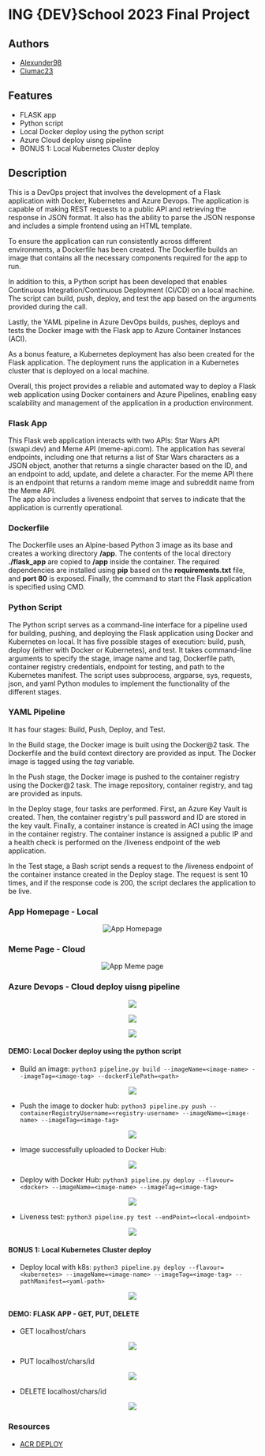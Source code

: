# ING {DEV}School 2023 Final Project
## Authors
- [Alexunder98](https://github.com/Alexunder98)
- [Ciumac23](https://github.com/Ciumac23)
## Features

- FLASK app
- Python script
- Local Docker deploy using the python script
- Azure Cloud deploy uisng pipeline
- BONUS 1: Local Kubernetes Cluster deploy  

## Description

This is a DevOps project that involves the development of a Flask application with Docker, Kubernetes and Azure Devops. The application is capable of making REST requests to a public API and retrieving the response in JSON format. It also has the ability to parse the JSON response and includes a simple frontend using an HTML template.

To ensure the application can run consistently across different environments, a Dockerfile has been created. The Dockerfile builds an image that contains all the necessary components required for the app to run.

In addition to this, a Python script has been developed that enables Continuous Integration/Continuous Deployment (CI/CD) on a local machine. The script can build, push, deploy, and test the app based on the arguments provided during the call.

Lastly, the YAML pipeline in Azure DevOps builds, pushes, deploys and tests the Docker image with the Flask app to Azure Container Instances (ACI).   

As a bonus feature, a Kubernetes deployment has also been created for the Flask application. The deployment runs the application in a Kubernetes cluster that is deployed on a local machine.

Overall, this project provides a reliable and automated way to deploy a Flask web application using Docker containers and Azure Pipelines, enabling easy scalability and management of the application in a production environment.


### Flask App

This Flask web application interacts with two APIs: Star Wars API (swapi.dev) and Meme API (meme-api.com). The application has several endpoints, including one that returns a list of Star Wars characters as a JSON object, another that returns a single character based on the ID, and an endpoint to add, update, and delete a character. For the meme API there is an endpoint that returns a random meme image and subreddit name from the Meme API.  
The app also includes a liveness endpoint that serves to indicate that the application is currently operational.

### Dockerfile

The Dockerfile uses an Alpine-based Python 3 image as its base and creates a working directory **/app**. The contents of the local directory **./flask_app** are copied to **/app** inside the container. The required dependencies are installed using **pip** based on the **requirements.txt** file, and **port 80** is exposed. Finally, the command to start the Flask application is specified using CMD.

### Python Script

The Python script serves as a command-line interface for a pipeline used for building, pushing, and deploying the Flask application using Docker and Kubernetes on local. It has five possible stages of execution: build, push, deploy (either with Docker or Kubernetes), and test. It takes command-line arguments to specify the stage, image name and tag, Dockerfile path, container registry credentials, endpoint for testing, and path to the Kubernetes manifest. The script uses subprocess, argparse, sys, requests, json, and yaml Python modules to implement the functionality of the different stages.

### YAML Pipeline

It has four stages: Build, Push, Deploy, and Test.

In the Build stage, the Docker image is built using the Docker@2 task. The Dockerfile and the build context directory are provided as input. The Docker image is tagged using the *tag* variable.

In the Push stage, the Docker image is pushed to the container registry using the Docker@2 task. The image repository, container registry, and tag are provided as inputs.

In the Deploy stage, four tasks are performed. First, an Azure Key Vault is created. Then, the container registry's pull password and ID are stored in the key vault. Finally, a container instance is created in ACI using the image in the container registry. The container instance is assigned a public IP and a health check is performed on the /liveness endpoint of the web application.

In the Test stage, a Bash script sends a request to the /liveness endpoint of the container instance created in the Deploy stage. The request is sent 10 times, and if the response code is 200, the script declares the application to be live.

### App Homepage - Local

<p align="center">
<img src="https://github.com/Alexunder98/Proiect_DevOps/blob/master/img/homepage.png"
  alt="App Homepage">
</p>

### Meme Page - Cloud

<p align="center">
<img src="https://github.com/Alexunder98/Proiect_DevOps/blob/master/img/meme_cloud.png"
  alt="App Meme page">
</p>

### Azure Devops - Cloud deploy uisng pipeline

<p align="center"><img src="https://github.com/Alexunder98/Proiect_DevOps/blob/master/img/stages.png"></p>

<p align="center"><img src="https://github.com/Alexunder98/Proiect_DevOps/blob/master/img/Ci.png"></p>

<p align="center"><img src="https://github.com/Alexunder98/Proiect_DevOps/blob/master/img/liveness_test.png"></p>


#### DEMO: Local Docker deploy using the python script

- Build an image: `python3 pipeline.py build --imageName=<image-name> --imageTag=<image-tag> --dockerFilePath=<path>`

<p align="center"><img src="https://github.com/Alexunder98/Proiect_DevOps/blob/master/img/p1.png"></p>

- Push the image to docker hub: `python3 pipeline.py push --containerRegistryUsername=<registry-username> --imageName=<image-name> --imageTag=<image-tag>`

<p align="center"><img src="https://github.com/Alexunder98/Proiect_DevOps/blob/master/img/p2.png"></p>

- Image successfully uploaded to Docker Hub:
<p align="center"><img src="https://github.com/Alexunder98/Proiect_DevOps/blob/master/img/p3.png"></p>

- Deploy with Docker Hub: `python3 pipeline.py deploy --flavour=<docker> --imageName=<image-name> --imageTag=<image-tag>`

<p align="center"><img src="https://github.com/Alexunder98/Proiect_DevOps/blob/master/img/p4.png"></p>

- Liveness test: `python3 pipeline.py test --endPoint=<local-endpoint>`

<p align="center"><img src="https://github.com/Alexunder98/Proiect_DevOps/blob/master/img/p5.png"></p>

#### BONUS 1: Local Kubernetes Cluster deploy  

- Deploy local with k8s: `python3 pipeline.py deploy --flavour=<kubernetes> --imageName=<image-name> --imageTag=<image-tag> --pathManifest=<yaml-path>`

<p align="center"><img src="https://github.com/Alexunder98/Proiect_DevOps/blob/master/img/p6.png"></p>

#### DEMO: FLASK APP - GET, PUT, DELETE

- GET localhost/chars
<p align="center">
<img src="https://github.com/Alexunder98/Proiect_DevOps/blob/master/img/get_chars.png"></p>

- PUT localhost/chars/id
<p align="center"><img src="https://github.com/Alexunder98/Proiect_DevOps/blob/master/img/put_char.png"></p>

- DELETE localhost/chars/id
<p align="center"><img src="https://github.com/Alexunder98/Proiect_DevOps/blob/master/img/del_char.png"></p>

### Resources
- [ACR DEPLOY](https://learn.microsoft.com/en-us/azure/container-registry/container-registry-tutorial-quick-task)
